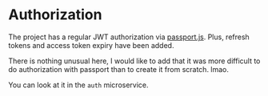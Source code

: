 # Authorization

The project has a regular JWT authorization via [passport.js](https://github.com/jaredhanson/passport). 
Plus, refresh tokens and access token expiry have been added.

There is nothing unusual here, I would like to add that it was more difficult 
to do authorization with passport than to create it from scratch. lmao.

You can look at it in the `auth` microservice.

